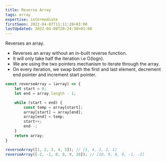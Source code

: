 ```yaml
---
title: Reverse Array
tags: array
expertise: intermediate
firstSeen: 2022-04-07T11:11:28+03:00
lastUpdated: 2022-04-08T20:24:30+03:00
---
```


Reverses an array.

- Reverses an array without an in-built reverse function.
- It will only take half the iteration i.e O(logn).
- We are using the two pointers mechanism to iterate through the array.
- On every iteration, we swap both the first and last element, decrement end pointer and increment start pointer.

```js
const reverseArray = (array) => {
    let start = 0;
    let end = array.length - 1;

    while (start < end) {
        const temp = array[start];
        array[start] = array[end];
        array[end] = temp;
        start++;
        end--;
    }
    return array;
}
```

```js
reverseArray([1, 2, 3, 4, 5]); // [5, 4, 3, 2, 1]
reverseArray([-2, -1, 0, 8, 9, 10]); // [10, 9, 8, 0, -1, -2]
```
